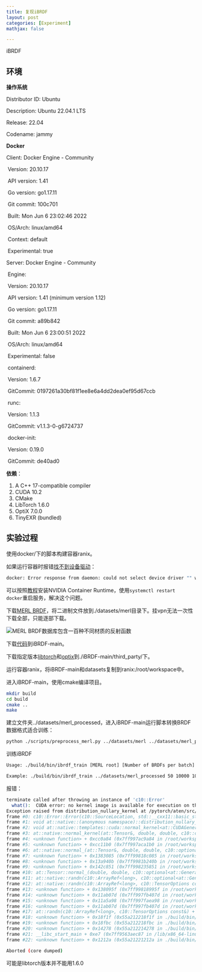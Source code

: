 ```yaml
---
title: 复现iBRDF
layout: post
categories: [Experiment]
mathjax: false

---
```


iBRDF

<!-- more -->

## 环境

**操作系统**

Distributor ID:	Ubuntu

Description:	Ubuntu 22.04.1 LTS

Release:	22.04

Codename:	jammy

**Docker**

Client: Docker Engine - Community

​	Version:           20.10.17

​	API version:       1.41

​	Go version:        go1.17.11

​	Git commit:        100c701

​	Built:             Mon Jun  6 23:02:46 2022

​	OS/Arch:           linux/amd64

​	Context:           default

​	Experimental:      true

Server: Docker Engine - Community

​	Engine:

​		Version:          20.10.17

​		API version:      1.41 (minimum version 1.12)

​		Go version:       go1.17.11

​		Git commit:       a89b842

​		Built:            Mon Jun  6 23:00:51 2022

​		OS/Arch:          linux/amd64

​		Experimental:     false

​	containerd:

​		Version:          1.6.7

​		GitCommit:        0197261a30bf81f1ee8e6a4dd2dea0ef95d67ccb

​	runc:

​		Version:          1.1.3

​		GitCommit:        v1.1.3-0-g6724737

​	docker-init:

​		Version:          0.19.0

​		GitCommit:        de40ad0

**依赖**：

1. A C++ 17-compatible compiler
2. CUDA 10.2
3. CMake
4. LibTorch 1.6.0
5. OptiX 7.0.0
6. TinyEXR (bundled)

## 实验过程

使用docker/下的脚本构建容器ranix。

如果运行容器时报错[找不到设备驱动](https://github.com/NVIDIA/nvidia-docker/issues/1243)：

```bash
docker: Error response from daemon: could not select device driver "" with capabilities: [[gpu]].
```

可以按照[教程](https://collabnix.com/introducing-new-docker-cli-api-support-for-nvidia-gpus-under-docker-engine-19-03-0-beta-release/)安装NVIDIA Container Runtime，使用`systemctl restart  docker`重启服务，解决这个问题。

下载[MERL BRDF](https://cdfg.csail.mit.edu/wojciech/brdfdatabase)，将二进制文件放到./datasets/merl目录下。挂vpn无法一次性下载全部，只能逐部下载。

![MERL BRDF数据库包含一百种不同材质的反射函数](https://cdfg.csail.mit.edu/assets/images/brdf.jpg)

下载[代码](https://github.com/chenzhekl/iBRDF)到iBRDF-main。

下载指定版本[libtorch](https://blog.csdn.net/weixin_43742643/article/details/114156298#cxx11_ABI_168)和[optix](https://developer.nvidia.com/designworks/optix/download)到./iBRDF-main/third_party/下。

运行容器ranix，将iBRDF-main和datasets复制到ranix:/root/workspace中。

进入iBRDF-main，使用cmake编译项目。

```bash
mkdir build
cd build
cmake ..
make
```

建立文件夹../datasets/merl_processed，进入iBRDF-main运行脚本转换BRDF数据格式适合训练：

```bash
python ./scripts/preprocess_merl.py ../datasets/merl ../datasets/merl_processed
```

训练iBRDF

```bash
Usage: ./build/bin/ibrdf_train [MERL root] [Number of BRDFs per batch] [Number of samples per BRDF] [Number of epochs] [Output]

Example: ./build/bin/ibrdf_train ../datasets/merl_processed 50 10000 10000 ./run/ibrdf
```

报错：

```bash
terminate called after throwing an instance of 'c10::Error'
  what():  CUDA error: no kernel image is available for execution on the device
Exception raised from distribution_nullary_kernel at /pytorch/aten/src/ATen/native/cuda/DistributionTemplates.h:169 (most recent call first):
frame #0: c10::Error::Error(c10::SourceLocation, std::__cxx11::basic_string<char, std::char_traits<char>, std::allocator<char> >) + 0x69 (0x7ff957bdeeb9 in /root/workspace/iBRDF-main/third_party/libtorch/lib/libc10.so)
frame #1: void at::native::(anonymous namespace)::distribution_nullary_kernel<float, float, 4, at::CUDAGeneratorImpl*, __nv_dl_wrapper_t<__nv_dl_tag<void (*)(at::TensorIterator&, at::CUDAGeneratorImpl*, __nv_dl_wrapper_t<__nv_dl_tag<void (*)(at::Tensor&, double, double, at::CUDAGeneratorImpl*), &(void at::native::templates::cuda::normal_kernel<at::CUDAGeneratorImpl*>(at::Tensor&, double, double, at::CUDAGeneratorImpl*)), 2u>, float, float>), &(void at::native::templates::cuda::normal_and_transform<float, float, 4ul, at::CUDAGeneratorImpl*, __nv_dl_wrapper_t<__nv_dl_tag<void (*)(at::Tensor&, double, double, at::CUDAGeneratorImpl*), &(void at::native::templates::cuda::normal_kernel<at::CUDAGeneratorImpl*>(at::Tensor&, double, double, at::CUDAGeneratorImpl*)), 2u>, float, float> >(at::TensorIterator&, at::CUDAGeneratorImpl*, __nv_dl_wrapper_t<__nv_dl_tag<void (*)(at::Tensor&, double, double, at::CUDAGeneratorImpl*), &(void at::native::templates::cuda::normal_kernel<at::CUDAGeneratorImpl*>(at::Tensor&, double, double, at::CUDAGeneratorImpl*)), 2u>, float, float>)), 2u>>, __nv_dl_wrapper_t<__nv_dl_tag<void (*)(at::Tensor&, double, double, at::CUDAGeneratorImpl*), &(void at::native::templates::cuda::normal_kernel<at::CUDAGeneratorImpl*>(at::Tensor&, double, double, at::CUDAGeneratorImpl*)), 2u>, float, float> >(at::TensorIterator&, at::CUDAGeneratorImpl*, __nv_dl_wrapper_t<__nv_dl_tag<void (*)(at::TensorIterator&, at::CUDAGeneratorImpl*, __nv_dl_wrapper_t<__nv_dl_tag<void (*)(at::Tensor&, double, double, at::CUDAGeneratorImpl*), &(void at::native::templates::cuda::normal_kernel<at::CUDAGeneratorImpl*>(at::Tensor&, double, double, at::CUDAGeneratorImpl*)), 2u>, float, float>), &(void at::native::templates::cuda::normal_and_transform<float, float, 4ul, at::CUDAGeneratorImpl*, __nv_dl_wrapper_t<__nv_dl_tag<void (*)(at::Tensor&, double, double, at::CUDAGeneratorImpl*), &(void at::native::templates::cuda::normal_kernel<at::CUDAGeneratorImpl*>(at::Tensor&, double, double, at::CUDAGeneratorImpl*)), 2u>, float, float> >(at::TensorIterator&, at::CUDAGeneratorImpl*, __nv_dl_wrapper_t<__nv_dl_tag<void (*)(at::Tensor&, double, double, at::CUDAGeneratorImpl*), &(void at::native::templates::cuda::normal_kernel<at::CUDAGeneratorImpl*>(at::Tensor&, double, double, at::CUDAGeneratorImpl*)), 2u>, float, float>)), 2u>> const&, __nv_dl_wrapper_t<__nv_dl_tag<void (*)(at::Tensor&, double, double, at::CUDAGeneratorImpl*), &(void at::native::templates::cuda::normal_kernel<at::CUDAGeneratorImpl*>(at::Tensor&, double, double, at::CUDAGeneratorImpl*)), 2u>, float, float>) + 0x2e6 (0x7ff959f7bc76 in /root/workspace/iBRDF-main/third_party/libtorch/lib/libtorch_cuda.so)
frame #2: void at::native::templates::cuda::normal_kernel<at::CUDAGeneratorImpl*>(at::Tensor&, double, double, at::CUDAGeneratorImpl*) + 0x3af (0x7ff959f7db9f in /root/workspace/iBRDF-main/third_party/libtorch/lib/libtorch_cuda.so)
frame #3: at::native::normal_kernel(at::Tensor&, double, double, c10::optional<at::Generator>) + 0x89 (0x7ff959f79d49 in /root/workspace/iBRDF-main/third_party/libtorch/lib/libtorch_cuda.so)
frame #4: <unknown function> + 0xcc0a84 (0x7ff997ac9a84 in /root/workspace/iBRDF-main/third_party/libtorch/lib/libtorch_cpu.so)
frame #5: <unknown function> + 0xcc11b0 (0x7ff997aca1b0 in /root/workspace/iBRDF-main/third_party/libtorch/lib/libtorch_cpu.so)
frame #6: at::native::normal_(at::Tensor&, double, double, c10::optional<at::Generator>) + 0x32 (0x7ff997aac6a2 in /root/workspace/iBRDF-main/third_party/libtorch/lib/libtorch_cpu.so)
frame #7: <unknown function> + 0x1383085 (0x7ff99818c085 in /root/workspace/iBRDF-main/third_party/libtorch/lib/libtorch_cpu.so)
frame #8: <unknown function> + 0x13a940b (0x7ff9981b240b in /root/workspace/iBRDF-main/third_party/libtorch/lib/libtorch_cpu.so)
frame #9: <unknown function> + 0x142c851 (0x7ff998235851 in /root/workspace/iBRDF-main/third_party/libtorch/lib/libtorch_cpu.so)
frame #10: at::Tensor::normal_(double, double, c10::optional<at::Generator>) const + 0x67 (0x7ff998208c07 in /root/workspace/iBRDF-main/third_party/libtorch/lib/libtorch_cpu.so)
frame #11: at::native::randn(c10::ArrayRef<long>, c10::optional<at::Generator>, c10::TensorOptions const&) + 0x6c (0x7ff997cf9a6c in /root/workspace/iBRDF-main/third_party/libtorch/lib/libtorch_cpu.so)
frame #12: at::native::randn(c10::ArrayRef<long>, c10::TensorOptions const&) + 0x30 (0x7ff997cf9b70 in /root/workspace/iBRDF-main/third_party/libtorch/lib/libtorch_cpu.so)
frame #13: <unknown function> + 0x138095f (0x7ff99818995f in /root/workspace/iBRDF-main/third_party/libtorch/lib/libtorch_cpu.so)
frame #14: <unknown function> + 0x11ab07d (0x7ff997fb407d in /root/workspace/iBRDF-main/third_party/libtorch/lib/libtorch_cpu.so)
frame #15: <unknown function> + 0x11a5a98 (0x7ff997faea98 in /root/workspace/iBRDF-main/third_party/libtorch/lib/libtorch_cpu.so)
frame #16: <unknown function> + 0x11ab07d (0x7ff997fb407d in /root/workspace/iBRDF-main/third_party/libtorch/lib/libtorch_cpu.so)
frame #17: at::randn(c10::ArrayRef<long>, c10::TensorOptions const&) + 0xe7 (0x7ff9980b7557 in /root/workspace/iBRDF-main/third_party/libtorch/lib/libtorch_cpu.so)
frame #18: <unknown function> + 0x18f1f (0x55a212218f1f in ./build/bin/ibrdf_train)
frame #19: <unknown function> + 0x18fbc (0x55a212218fbc in ./build/bin/ibrdf_train)
frame #20: <unknown function> + 0x14278 (0x55a212214278 in ./build/bin/ibrdf_train)
frame #21: __libc_start_main + 0xe7 (0x7ff9563aec87 in /lib/x86_64-linux-gnu/libc.so.6)
frame #22: <unknown function> + 0x1212a (0x55a21221212a in ./build/bin/ibrdf_train)

Aborted (core dumped)
```

可能是libtorch版本并不能用1.6.0













